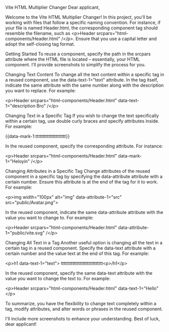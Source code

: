 Vite HTML Multiplier Changer
Dear applicant,

Welcome to the Vite HTML Multiplier Changer! In this project, you'll be working with files that follow a specific naming convention. For instance, if your file is named Header.html, the corresponding component tag should resemble the filename, such as
 &lt;p&gt;Header srcpars="html-components/Header.html" /&lt;/p&gt;. Ensure that you use a capital letter and adopt the self-closing tag format.

Getting Started
To reuse a component, specify the path in the srcpars attribute where the HTML file is located – essentially, your HTML component. I'll provide screenshots to simplify the process for you.

Changing Text Content
To change all the text content within a specific tag in a reused component, use the data-text-1="text" attribute.
In the tag itself, indicate the same attribute with the same number along with the description you want to replace. For example:

&lt;p&gt;Header srcpars="html-components/Header.html" data-text-1="description Bro" /&lt;/p&gt;

Changing Text in a Specific Tag
If you wish to change the text specifically within a certain tag, use double curly braces and specify attributes inside. For example:

{{data-mark-1:ttttttttttttttttttttt}}

In the reused component, specify the corresponding attribute. For instance:

&lt;p&gt;Header srcpars="html-components/Header.html" data-mark-1="Heloyin" /&lt;/p&gt;

Changing Attributes in a Specific Tag
Change attributes of the reused component in a specific tag by specifying the data-attribute attribute with a certain number. Ensure this attribute is at the end of the tag for it to work. For example:

&lt;p&gt;img width="100px" alt="img" data-attribute-1="src" src="public/Avatar.png">

In the reused component, indicate the same data-attribute attribute with the value you want to change to. For example:

&lt;p&gt;Header srcpars="html-components/Header.html" data-attribute-1="public/vite.svg" /&lt;/p&gt;

Changing All Text in a Tag
Another useful option is changing all the text in a certain tag in a reused component. Specify the data-text attribute with a certain number and the value text at the end of this tag. For example:

&lt;p&gt;h1 data-text-1="text"> ttttttttttttttttttttttttttttt&lt;p&gt;/h1&lt;/p&gt;

In the reused component, specify the same data-text attribute with the value you want to change the text to. For example:

&lt;p&gt;Header srcpars="html-components/Header.html" data-text-1="Hello" &lt;/p&gt;

To summarize, you have the flexibility to change text completely within a tag, modify attributes, and alter words or phrases in the reused component.

I'll include more screenshots to enhance your understanding. Best of luck, dear applicant!